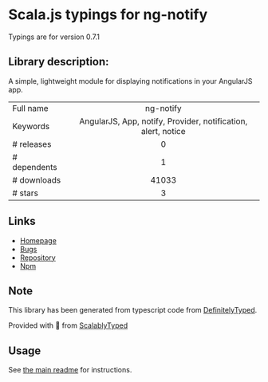 
# Scala.js typings for ng-notify

Typings are for version 0.7.1

## Library description:
A simple, lightweight module for displaying notifications in your AngularJS app.

|                    |                 |
| ------------------ | :-------------: |
| Full name          | ng-notify |
| Keywords           | AngularJS, App, notify, Provider, notification, alert, notice |
| # releases         | 0 |
| # dependents       | 1 |
| # downloads        | 41033 |
| # stars            | 3 |

## Links
- [Homepage](https://github.com/matowens/ng-notify)
- [Bugs](https://github.com/matowens/ng-notify/issues)
- [Repository](https://github.com/matowens/ng-notify)
- [Npm](https://www.npmjs.com/package/ng-notify)
    


## Note
This library has been generated from typescript code from [DefinitelyTyped](https://definitelytyped.org).

Provided with :purple_heart: from [ScalablyTyped](https://github.com/oyvindberg/ScalablyTyped)

## Usage
See [the main readme](../../readme.md) for instructions.


